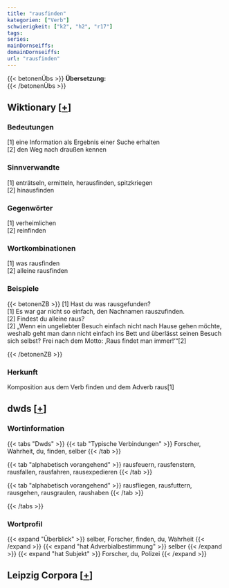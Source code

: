 ```yaml
---
title: "rausfinden"
kategorien: ["Verb"]
schwierigkeit: ["k2", "h2", "r17"]
tags:
series:
mainDornseiffs:
domainDornseiffs:
url: "rausfinden"
---
```


{{< betonenÜbs >}}
**Übersetzung:**  
{{< /betonenÜbs >}}

## Wiktionary [[+](https://de.wiktionary.org/wiki/rausfinden)]

### Bedeutungen
[1] eine Information als Ergebnis einer Suche erhalten  
[2] den Weg nach draußen kennen  

### Sinnverwandte
[1] enträtseln, ermitteln, herausfinden, spitzkriegen  
[2] hinausfinden  

### Gegenwörter
[1] verheimlichen  
[2] reinfinden  

### Wortkombinationen
[1] was rausfinden  
[2] alleine rausfinden  

### Beispiele
{{< betonenZB >}}
[1] Hast du was rausgefunden?  
[1] Es war gar nicht so einfach, den Nachnamen rauszufinden.  
[2] Findest du alleine raus?  
[2] „Wenn ein ungeliebter Besuch einfach nicht nach Hause gehen möchte, weshalb geht man dann nicht einfach ins Bett und überlässt seinen Besuch sich selbst? Frei nach dem Motto: ‚Raus findet man immer!‘“[2]  

{{< /betonenZB >}}
### Herkunft
Komposition aus dem Verb finden und dem Adverb raus[1]  



## dwds [[+](https://www.dwds.de/wb/rausfinden)]

### Wortinformation
{{< tabs "Dwds" >}}
{{< tab "Typische Verbindungen" >}}
Forscher, Wahrheit, du, finden, selber
{{< /tab >}}

{{< tab "alphabetisch vorangehend" >}}
rausfeuern, rausfenstern, rausfallen, rausfahren, rausexpedieren
{{< /tab >}}

{{< tab "alphabetisch vorangehend" >}}
rausfliegen, rausfuttern, rausgehen, rausgraulen, raushaben
{{< /tab >}}

{{< /tabs >}}

### Wortprofil
{{< expand "Überblick" >}} selber, Forscher, finden, du, Wahrheit {{< /expand >}}
{{< expand "hat Adverbialbestimmung" >}} selber {{< /expand >}}
{{< expand "hat Subjekt" >}} Forscher, du, Polizei {{< /expand >}}

## Leipzig Corpora [[+](https://corpora.uni-leipzig.de/en/res?word=rausfinden&corpusId=deu_newscrawl-public_2018)]

